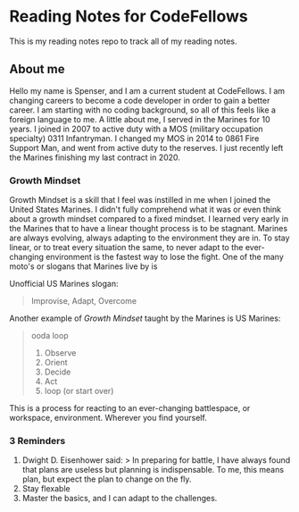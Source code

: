 # Reading Notes for CodeFellows

This is my reading notes repo to track all of my reading notes.

## About me
Hello my name is Spenser, and I am a current student at CodeFellows. I am changing careers to become a code developer in order to gain a better career. I am starting with no coding background, so all of this feels like a foreign language to me. A little about me, I served in the Marines for 10 years. I joined in 2007 to active duty with a MOS (military occupation specialty) 0311 Infantryman. I changed my MOS in 2014 to 0861 Fire Support Man, and went from active duty to the reserves. I just recently left the Marines finishing my last contract in 2020.

### Growth Mindset
Growth Mindset is a skill that I feel was instilled in me when I joined the United States Marines. I didn't fully comprehend what it was or even think about a growth mindset compared to a fixed mindset. I learned very early in the Marines that to have a linear thought process is to be stagnant. Marines are always evolving, always adapting to the environment they are in. To stay linear, or to treat every situation the same, to never adapt to the ever-changing environment is the fastest way to lose the fight. One of the many moto's or slogans that Marines live by is

Unofficial US Marines slogan:
> Improvise, Adapt, Overcome

Another example of *Growth Mindset* taught by the Marines is
US Marines:
> ooda loop
> 1. Observe
> 1. Orient
> 1. Decide
> 1. Act
> 1. loop (or start over)

This is a process for reacting to an ever-changing battlespace, or workspace, environment. Wherever you find yourself.


### 3 Reminders
1. Dwight D. Eisenhower said: > In preparing for battle, I have always found that plans are useless but planning is indispensable. To me, this means plan, but expect the plan to change on the fly.
2. Stay flexable
3. Master the basics, and I can adapt to the challenges.
